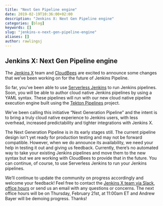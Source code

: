 ```yaml
---
title: "Next Gen Pipeline engine"
date: 2019-02-19T10:36:00+02:00
description: "Jenkins X: Next Gen Pipeline engine" 
categories: [blog]
keywords: []
slug: "jenkins-x-next-gen-pipeline-engine"
aliases: []
author: rawlingsj
---
```


## Jenkins X: Next Gen Pipeline engine

The [Jenkins X](https://jenkins-x.io/) team and [CloudBees](https://www.cloudbees.com/) are excited to announce some changes that we’ve been working on for the future of Jenkins Pipeline. 

So far, you’ve been able to use [Serverless Jenkins](https://medium.com/@jdrawlings/serverless-jenkins-with-jenkins-x-9134cbfe6870) to run Jenkins pipelines. Soon, you will be able to author cloud native Jenkins pipelines by using a YAML syntax. These pipelines will run with our new cloud native pipeline execution engine built using the [Tekton Pipelines](https://github.com/knative/build-pipeline#-tekton-pipelines) project.

We’ve been calling this initiative “Next Generation Pipeline” and the intent is to bring a truly cloud native experience to Jenkins users, with less overhead, increased predictability and tighter integrations with Jenkins X. 

The Next Generation Pipeline is in its early stages still. The current pipeline design isn't yet ready for production testing and may not be forward compatible. However, when we do announce its availability, we need your help in testing it out and giving us feedback. Currently, there’s no automated way to take your existing Jenkins pipelines and move them to the new syntax but we are working with CloudBees to provide that in the future. You can continue, of course, to use Serverless Jenkins to run your Jenkins pipelines. 

We’ll continue to update the community on progress accordingly and welcome your feedback! Feel free to contact the [Jenkins X team via Slack](https://jenkins-x.io/community/#slack), [office hours](https://jenkins-x.io/community/#office-hours) or send us an email with any questions or concerns. The next office hours will be on Thursday, February 21st, at 11:00am ET and Andrew Bayer will be demoing progress. Thanks!
